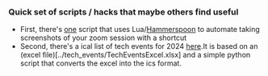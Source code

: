 ### Quick set of scripts / hacks that maybe others find useful

* First, there's [one](ZoomCapture.lua) script that uses Lua/[Hammerspoon](https://www.hammerspoon.org/) to automate taking screenshots of your zoom session with a shortcut
* Second, there's a ical list of tech events for 2024 [here](../tech_events/TechEventsCalendar.ics).It is based on an (excel file)[../tech_events/TechEventsExcel.xlsx] and a simple python script that converts the excel into the ics format. 
